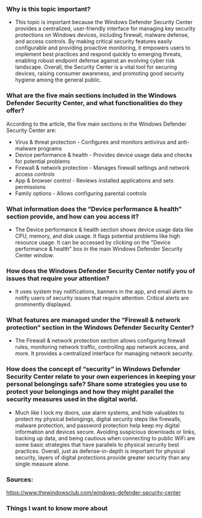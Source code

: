 ### Why is this topic important?
- This topic is important because the Windows Defender Security Center provides a centralized, user-friendly interface for managing key security protections on Windows devices, including firewall, malware defense, and access controls. By making critical security features easily configurable and providing proactive monitoring, it empowers users to implement best practices and respond quickly to emerging threats, enabling robust endpoint defense against an evolving cyber risk landscape. Overall, the Security Center is a vital tool for securing devices, raising consumer awareness, and promoting good security hygiene among the general public.

### What are the five main sections included in the Windows Defender Security Center, and what functionalities do they offer?
According to the article, the five main sections in the Windows Defender Security Center are:

- Virus & threat protection - Configures and monitors antivirus and anti-malware programs
- Device performance & health - Provides device usage data and checks for potential problems
- Firewall & network protection - Manages firewall settings and network access controls
- App & browser control - Reviews installed applications and sets permissions
- Family options - Allows configuring parental controls

### What information does the “Device performance & health” section provide, and how can you access it?
- The Device performance & health section shows device usage data like CPU, memory, and disk usage. It flags potential problems like high resource usage. It can be accessed by clicking on the "Device performance & health" box in the main Windows Defender Security Center window.

### How does the Windows Defender Security Center notify you of issues that require your attention?
- It uses system tray notifications, banners in the app, and email alerts to notify users of security issues that require attention. Critical alerts are prominently displayed.

### What features are managed under the “Firewall & network protection” section in the Windows Defender Security Center?
- The Firewall & network protection section allows configuring firewall rules, monitoring network traffic, controlling app network access, and more. It provides a centralized interface for managing network security.

### How does the concept of “security” in Windows Defender Security Center relate to your own experiences in keeping your personal belongings safe? Share some strategies you use to protect your belongings and how they might parallel the security measures used in the digital world.
- Much like I lock my doors, use alarm systems, and hide valuables to protect my physical belongings, digital security steps like firewalls, malware protection, and password protection help keep my digital information and devices secure. Avoiding suspicious downloads or links, backing up data, and being cautious when connecting to public WiFi are some basic strategies that have parallels to physical security best practices. Overall, just as defense-in-depth is important for physical security, layers of digital protections provide greater security than any single measure alone.

### Sources: 
https://www.thewindowsclub.com/windows-defender-security-center 


### Things I want to know more about